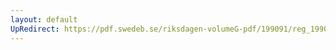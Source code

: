```yaml
---
layout: default
UpRedirect: https://pdf.swedeb.se/riksdagen-volumeG-pdf/199091/reg_199091_NU/reg_199091_NU_0023.pdf
---
```

